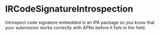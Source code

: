 # IRCodeSignatureIntrospection

Introspect code signature embedded in an IPA package so you know that your submission works correctly with APNs before it fails in the field.
